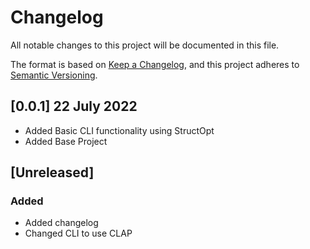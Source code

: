 # Changelog
All notable changes to this project will be documented in this file.

The format is based on [Keep a Changelog](https://keepachangelog.com/en/1.0.0/),
and this project adheres to [Semantic Versioning](https://semver.org/spec/v2.0.0.html).

## [0.0.1] 22 July 2022
- Added Basic CLI functionality using StructOpt
- Added Base Project

## [Unreleased]
### Added
- Added changelog
- Changed CLI to use CLAP
